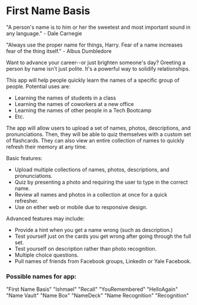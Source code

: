 # First Name Basis

"A person's name is to him or her the sweetest and most important sound in any language." - Dale Carnegie

"Always use the proper name for things, Harry. Fear of a name increases fear of the thing itself." - Albus Dumbledore

Want to advance your career--or just brighten someone's day? Greeting a person by name isn't just polite. It's a powerful way to solidify relationships. 

This app will help people quickly learn the names of a specific group of people. Potential uses are:
- Learning the names of students in a class
- Learning the names of coworkers at a new office
- Learning the names of other people in a Tech Bootcamp
- Etc.

The app will allow users to upload a set of names, photos, descriptions, and pronunciations. Then, they will be able to quiz themselves with a custom set of flashcards. They can also view an entire collection of names to quickly refresh their memory at any time.

Basic features:
- Upload multiple collections of names, photos, descriptions, and pronunciations.
- Quiz by presenting a photo and requiring the user to type in the correct name.
- Review all names and photos in a collection at once for a quick refresher.
- Use on either web or mobile due to responsive design.

Advanced features may include:
- Provide a hint when you get a name wrong (such as description.)
- Test yourself just on the cards you get wrong after going through the full set.
- Test yourself on description rather than photo recognition.
- Multiple choice questions.
- Pull names of friends from Facebook groups, LinkedIn or Yale Facebook.


### Possible names for app:
"First Name Basis"
"Ishmael"
"Recall"
"YouRemembered"
"HelloAgain"
"Name Vault"
"Name Box"
"NameDeck"
"Name Recognition"
"Recognition"

